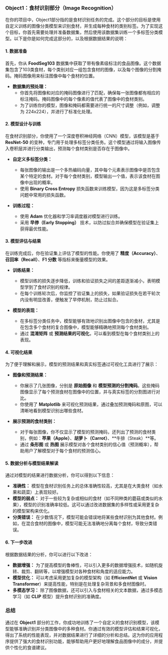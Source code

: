 ### Object1：食材识别部分（Image Recognition）

在你的项目中，Object1部分指的是食材识别任务的完成。这个部分的目标是使用自定义训练的图像分类模型来识别食材，并生成每种食材的类别标签。为了实现这个目标，你首先需要处理并准备数据集，然后使用该数据集训练一个多标签分类模型。以下是你是如何完成这部分的，以及根据数据结果的说明：

#### 1. 数据准备

首先，你从 **FoodSeg103** 数据集中获取了带有像素级标注的食品图像。这个数据集包含了103类食材，每个类别对应一组包含食材的图像，以及每个图像的分割掩码。掩码图像用来标注图像中每个食材的位置。

- **数据集的预处理：** 
  - 你首先将图像和对应的掩码图像进行了匹配，确保每一张图像都有相应的标注掩码。掩码图像中的每个像素的值代表了图像中的食材类别。
  - 为了训练你的模型，图像和掩码都需要进行统一的尺寸调整（例如，调整为 224x224），并进行了标准化处理。

#### 2. 模型设计与训练

在食材识别部分，你使用了一个深度卷积神经网络（CNN）模型，该模型是基于 **ResNet-50** 的变种，专门用于处理多标签分类任务。这个模型通过将输入图像传入卷积层并进行分类输出，预测每个食材类别是否存在于图像中。

- **自定义多标签分类：** 
  - 每张图像的输出是一个多热编码向量，其中每个元素表示图像中是否包含某个特定的食材。对于每个食材类别，模型输出一个值，表示该食材在图像中出现的概率。
  - 使用 **Binary Cross Entropy** 损失函数来训练模型，因为这是多标签分类问题中常用的损失函数。

- **训练过程：**
  - 使用 **Adam** 优化器和学习率调度器对模型进行训练。
  - 采用 **早停（Early Stopping）** 技术，以防过拟合并确保模型在验证集上获得最优性能。

#### 3. 模型评估与结果

在训练完成后，你在验证集上评估了模型的性能。你使用了 **精度（Accuracy）**、**召回率（Recall）**、**F1 分数** 等指标来衡量模型的效果。

- **训练结果：** 
  - 模型训练的损失逐步降低，训练和验证损失之间的差距逐渐减小，表明模型学到了食材识别的规律。
  - 在每个训练轮次后，你监控了验证集上的损失，如果验证损失在若干轮次内没有明显改善，便触发了早停机制，防止过拟合。
  
- **模型的表现：**
  - 在多标签分类任务中，模型能够有效地识别出图像中包含的食材，尤其是在包含多个食材的复合图像中，模型能够精确地预测每个食材类别。
  - 通过 **混淆矩阵** 或 **预测结果的可视化**，可以看到模型在每个食材类别上的表现。

#### 4. 可视化结果

为了便于理解和展示，模型的预测结果和真实标签通过可视化工具进行了展示：

- **图像和预测结果：** 
  - 你展示了几张图像，分别是 **原始图像** 和 **模型预测的分割掩码**。这些掩码图像显示了每个预测食材在图像中的位置，并与真实标签的分割图进行对比。
  - 你使用了 **Matplotlib** 来可视化预测结果，通过叠加预测掩码和原图，可以清晰地看到模型识别出哪些食材。

- **展示预测的食材类别：**
  - 对于每张图像，你不仅显示了模型的预测掩码，还列出了预测的食材类别，例如：**苹果（Apple）**、**胡萝卜（Carrot）**、**牛排（Steak）**等。
  - 通过 **条形图** 或 **热图** 展示模型对各个食材类别的信心值（预测概率），帮助用户了解模型对于每个食材的预测信心。

#### 5. 数据分析与模型结果解读

通过对模型的结果进行数据分析，你可以得到以下信息：

- **准确性：** 模型在食材识别任务上的总体准确性较高，尤其是在大类食材（如水果和蔬菜）上表现较好。
- **模型的弱点：** 对于一些较为复杂或相似的食材（如不同种类的蘑菇或类似的水果），模型的识别准确率较低。这可以通过改进数据集的多样性或采用更复杂的模型架构来优化。
- **分类错误：** 在少数情况下，模型可能会错误地将某些食材识别为其他食材。例如，在混合食材的图像中，模型可能无法准确地分离每个食材，导致分类错误。

#### 6. 下一步改进

根据数据结果的分析，你可以进行以下改进：

- **数据增强：** 为了提高模型的鲁棒性，可以引入更多的数据增强技术，如随机旋转、裁剪、翻转等，以增强模型对各种食材和角度的适应能力。
- **模型优化：** 可以考虑采用更加复杂的模型架构（如 **EfficientNet** 或 **Vision Transformer**）来提高性能，特别是在处理复杂背景和多食材图像时。
- **多模态学习：** 除了图像数据，还可以引入与食材相关的文本数据，通过多模态学习（如 **CLIP** 模型）提升食材识别的准确度。

### 总结

通过在 **Object1** 部分的工作，你成功地训练了一个自定义的食材识别模型，该模型能够准确识别并分类图像中的多种食材。你通过有效的模型评估和结果可视化，得出了系统的性能表现，并对数据结果进行了详细的分析和总结。这为你的应用程序提供了强大的食材识别功能，能够帮助用户更好地理解食品图像中的成分，并提供个性化的食谱建议。
